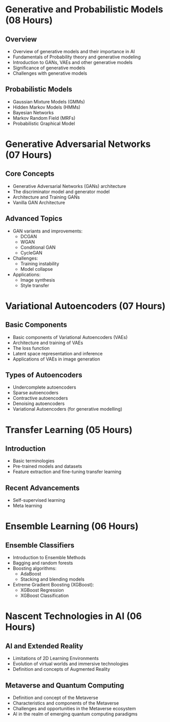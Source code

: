 # Generative and Probabilistic Models (08 Hours)

## Overview
- Overview of generative models and their importance in AI
- Fundamentals of Probability theory and generative modeling
- Introduction to GANs, VAEs and other generative models
- Significance of generative models
- Challenges with generative models

## Probabilistic Models
- Gaussian Mixture Models (GMMs)
- Hidden Markov Models (HMMs)
- Bayesian Networks
- Markov Random Field (MRFs)
- Probabilistic Graphical Model

# Generative Adversarial Networks (07 Hours)

## Core Concepts
- Generative Adversarial Networks (GANs) architecture
- The discriminator model and generator model
- Architecture and Training GANs
- Vanilla GAN Architecture

## Advanced Topics
- GAN variants and improvements:
  - DCGAN
  - WGAN
  - Conditional GAN
  - CycleGAN
- Challenges:
  - Training instability
  - Model collapse
- Applications:
  - Image synthesis
  - Style transfer

# Variational Autoencoders (07 Hours)

## Basic Components
- Basic components of Variational Autoencoders (VAEs)
- Architecture and training of VAEs
- The loss function
- Latent space representation and inference
- Applications of VAEs in image generation

## Types of Autoencoders
- Undercomplete autoencoders
- Sparse autoencoders
- Contractive autoencoders
- Denoising autoencoders
- Variational Autoencoders (for generative modelling)

# Transfer Learning (05 Hours)

## Introduction
- Basic terminologies
- Pre-trained models and datasets
- Feature extraction and fine-tuning transfer learning

## Recent Advancements
- Self-supervised learning
- Meta learning

# Ensemble Learning (06 Hours)

## Ensemble Classifiers
- Introduction to Ensemble Methods
- Bagging and random forests
- Boosting algorithms:
  - AdaBoost
  - Stacking and blending models
- Extreme Gradient Boosting (XGBoost):
  - XGBoost Regression
  - XGBoost Classification

# Nascent Technologies in AI (06 Hours)

## AI and Extended Reality
- Limitations of 2D Learning Environments
- Evolution of virtual worlds and immersive technologies
- Definition and concepts of Augmented Reality

## Metaverse and Quantum Computing
- Definition and concept of the Metaverse
- Characteristics and components of the Metaverse
- Challenges and opportunities in the Metaverse ecosystem
- AI in the realm of emerging quantum computing paradigms
